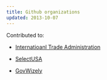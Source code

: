 ```yaml
---
title: Github organizations
updated: 2013-10-07
---
```


Contributed to: 

* [Internatioanl Trade Administration](https://github.com/InternationalTradeAdministration)

* [SelectUSA](https://github.com/SelectUSA) 

* [GovWizely](https://github.com/GovWizely)
